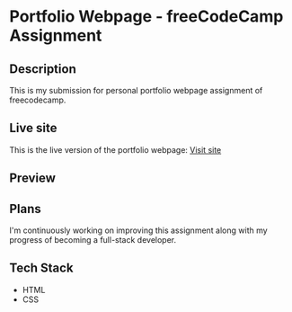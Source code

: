 # Portfolio Webpage - freeCodeCamp Assignment

## Description 
This is my submission for personal portfolio webpage assignment of freecodecamp.

## Live site
This is the live version of the portfolio webpage: [Visit site](https://jeru7.github.io/ppw/)

## Preview


## Plans
I'm continuously working on improving this assignment along with my progress of becoming a full-stack developer.

## Tech Stack
* HTML
* CSS
